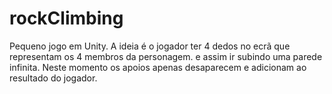# rockClimbing

Pequeno jogo em Unity. A ideia é o jogador ter 4 dedos no ecrã que representam os 4 membros da personagem. e assim ir subindo uma parede infinita.
Neste momento os apoios apenas desaparecem e adicionam ao resultado do jogador.
